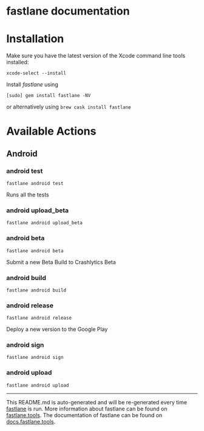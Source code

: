 fastlane documentation
================
# Installation

Make sure you have the latest version of the Xcode command line tools installed:

```
xcode-select --install
```

Install _fastlane_ using
```
[sudo] gem install fastlane -NV
```
or alternatively using `brew cask install fastlane`

# Available Actions
## Android
### android test
```
fastlane android test
```
Runs all the tests
### android upload_beta
```
fastlane android upload_beta
```

### android beta
```
fastlane android beta
```
Submit a new Beta Build to Crashlytics Beta
### android build
```
fastlane android build
```

### android release
```
fastlane android release
```
Deploy a new version to the Google Play
### android sign
```
fastlane android sign
```

### android upload
```
fastlane android upload
```


----

This README.md is auto-generated and will be re-generated every time [fastlane](https://fastlane.tools) is run.
More information about fastlane can be found on [fastlane.tools](https://fastlane.tools).
The documentation of fastlane can be found on [docs.fastlane.tools](https://docs.fastlane.tools).
